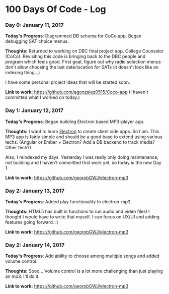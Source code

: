 # 100 Days Of Code - Log

### Day 0: January 11, 2017

**Today's Progress**: Diagrammed DB schema for CoCo app. Began debugging SAT choice menus.

**Thoughts:** Returned to working on DBC final project app, College Counselor (CoCo). Revisiting this code is bringing back to the DBC people and program which feels good. First goal, figure out why radio selection menus don't allow choosing the last date/location for SATs (it doesn't look like an indexing thing...)

I have some personal project ideas that will be started soon.

**Link to work:** https://github.com/agonzalez0515/Coco-app (I haven't committed what I worked on today.)

### Day 1: January 12, 2017

**Today's Progress**: Began building Electron based MP3-player app.

**Thoughts:** I want to learn [Electron](http://electron.atom.io/) to create client side apps. So I am. This MP3 app is fairly simple and should be a good base to extend using various techs. (Angular or Ember + Electron? Add a DB backend to track media? Other tech?)

Also, I reindexed my days. Yesterday I was really only doing maintenance, not building and I haven't committed that work yet, so today is the new Day 1.

**Link to work:** https://github.com/georobGWJ/electron-mp3

### Day 2: January 13, 2017

**Today's Progress**: Added play functionality to electron-mp3.

**Thoughts:** HTML5 has built in functions to run audio and video files! I thought I would have to write that myself. I can focus on UX/UI and adding features going forward. :)

**Link to work:** https://github.com/georobGWJ/electron-mp3

### Day 2: January 14, 2017

**Today's Progress**: Add ability to choose among multiple songs and added volume control.

**Thoughts:** Sooo... Volume control is a lot more challenging than just playing an mp3. I'll do it. 

**Link to work:** https://github.com/georobGWJ/electron-mp3
